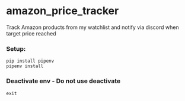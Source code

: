 # amazon_price_tracker
Track Amazon products from my watchlist and notify via discord when target price reached


### Setup:

```
pip install pipenv
pipenv install 
```

### Deactivate env - Do not use deactivate 
```
exit
```